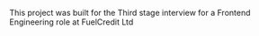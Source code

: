 This project was built for the Third stage interview for a Frontend Engineering role at FuelCredit Ltd
